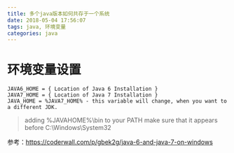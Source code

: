 ```yaml
---
title: 多个java版本如何共存于一个系统
date: 2018-05-04 17:56:07
tags: java, 环境变量
categories: java
---
```


# 环境变量设置			

```shell
JAVA6_HOME = { Location of Java 6 Installation }
JAVA7_HOME = { Location of Java 7 Installation }
JAVA_HOME = %JAVA7_HOME% - this variable will change, when you want to a different JDK.
```

> adding %JAVAHOME%\bin to your PATH make sure that it appears before C:\Windows\System32

参考：https://coderwall.com/p/gbek2g/java-6-and-java-7-on-windows